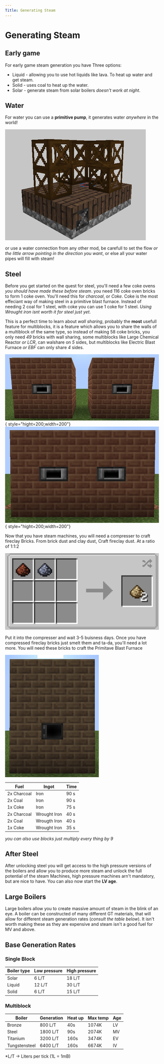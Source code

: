 ```yaml
---
Title: Generating Steam
---
```


# Generating Steam

## Early game

For early game steam generation you have Three options:

 * Liquid - allowing you to use hot liquids like lava. To heat up water and get steam.
 * Solid - uses coal to heat up the water.
 * Solar - generate steam from solar boilers _doesn't work at night_.


## Water
For water you can use a **primitive pump**, it generates water _anywhere_ in the world!

![Primitive water pump](./assets/p_water_pump.png)

or use a water connection from any other mod, be carefull to set the flow _or the little arrow pointing in the direction you want_, or else all your water pipes will fill with steam!

## Steel
Before you get started on the quest for steel, you'll need a few coke ovens _you should have made these before steam_. you need 116 coke oven bricks to form 1 coke oven. You'll need this for _charcoal_, or _Coke_. Coke is the most effeciant way of making steel in a primitive blast furnace. Instead of needing 2 coal for 1 steel, with coke you can use 1 coke for 1 steel. _Using Wrought iron isnt worth it for steel just yet_.


This is a perfect time to learn about _wall sharing_, probably the **most** usefull feature for multiblocks, it is a feature which allows you to share the walls of a multiblock of the same type, so instead of making 58 coke bricks, you only need _49_ bricks with wall sharing, some multiblocks like Large Chemical Reactor _or LCR_, can walshare on _5_ sides, but multiblocks like Electric Blast Furnace _or EBF_ can only share _4_ sides.


![Not wallsharing](./assets/non_wall_shareing.png){ style="hight=200;width=200"}    ![Walsharing](./assets/wall_sharing.png){ style="hight=200;width=200"}


Now that you have steam machines, you will need a compresser to craft fireclay Bricks. From brick dust and clay dust, Craft fireclay dust. At a ratio of 1:1:2 


![Fireclay Dust](./assets/fireclay_dust.png)


Put it into the compresser and wait 3-5 buisness days. Once you have compressed fireclay bricks just smelt them and ta-da, you'll need a lot more. You will need these bricks to craft the Primitave Blast Furnace


![Primitive Blast furnace](./assets/Primitive_blast_furnace.png)


|    Fuel     |    Ingot     | Time |
|-------------|--------------|------|
| 2x Charcoal |     Iron     | 90 s |
| 2x Coal     |     Iron     | 90 s |
| 1x Coke     |     Iron     | 75 s |
| 2x Charcoal | Wrought Iron | 40 s |
| 2x Coal     | Wrougth Iron | 40 s |
| 1x Coke     | Wrought Iron | 35 s |

_you can also use blocks just multiply every thing by 9_

## After Steel

After unlocking steel you will get access to the high pressure versions of the boilers and allow you to produce more steam and unlock the full potential of the steam Machines, high pressure machines arn't mandatory, but are nice to have. You can also now start the **LV age**.

## Large Boilers 

Large boilers allow you to create massive amount of steam in the blink of an eye. A boiler can be constructed of many different GT materials, that will allow for different steam generation rates (_consult the table below_). It isn't worth making these as they are expensive and steam isn't a good fuel for MV and above.

## Base Generation Rates 

### Single Block

| Boiler type | Low pressure | High pressure |
| ----------- | ------------ | ------------- |
| Solar       | 6 L/T        | 18 L/T        |
| Liquid      | 12 L/T       | 30 L/T        |
| Solid       | 6 L/T        | 15 L/T        |

### Multiblock 

| Boiler        | Generation | Heat up | Max temp | Age |
| ------------- | ---------- | ------- | -------- |-----|
| Bronze        | 800 L/T    | 40s     | 1074K    | LV  |
| Steel         | 1800 L/T   | 90s     | 2074K    | MV  |
| Titanium      | 3200 L/T   | 160s    | 3474K    | EV  |
| Tungstensteel | 6400 L/T   | 160s    | 6674K    | IV  |

*L/T -> Liters per tick (1L = 1mB)